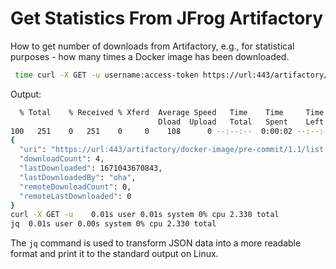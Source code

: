 # Get Statistics From JFrog Artifactory

How to get number of downloads from Artifactory, e.g., for statistical purposes - how many times a Docker image has been downloaded.

```bash
 time curl -X GET -u username:access-token https://url:443/artifactory/api/storage/docker-image/pre-commit/1.1/list.manifest.json\?stats | jq
```

Output:

```bash
  % Total    % Received % Xferd  Average Speed   Time    Time     Time  Current
                                 Dload  Upload   Total   Spent    Left  Speed
100   251    0   251    0     0    108      0 --:--:--  0:00:02 --:--:--   108
{
  "uri": "https://url:443/artifactory/docker-image/pre-commit/1.1/list.manifest.json",
  "downloadCount": 4,
  "lastDownloaded": 1671043670843,
  "lastDownloadedBy": "oha",
  "remoteDownloadCount": 0,
  "remoteLastDownloaded": 0
}
curl -X GET -u    0.01s user 0.01s system 0% cpu 2.330 total
jq  0.01s user 0.00s system 0% cpu 2.330 total
```

The `jq` command is used to transform JSON data into a more readable format and print it to the standard output on Linux.